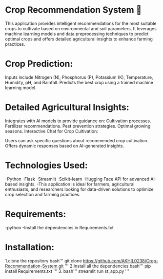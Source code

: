 Crop Recommendation System 🌱
============
This application provides intelligent recommendations for the most suitable crops to cultivate based on environmental and soil parameters. It leverages machine learning models and data preprocessing techniques to predict optimal crops and offers detailed agricultural insights to enhance farming practices.

Crop Prediction:
============
Inputs include Nitrogen (N), Phosphorus (P), Potassium (K), Temperature, Humidity, pH, and Rainfall.
Predicts the best crop using a trained machine learning model.

Detailed Agricultural Insights:
============
Integrates with AI models to provide guidance on:
Cultivation processes.
Fertilizer recommendations.
Pest prevention strategies.
Optimal growing seasons.
Interactive Chat for Crop Cultivation:

Users can ask specific questions about recommended crop cultivation.
Offers dynamic responses based on AI-generated insights.

Technologies Used:
============
-Python
-Flask
-Streamlit
-Scikit-learn
-Hugging Face API for advanced AI-based insights.
-This application is ideal for farmers, agricultural enthusiasts, and researchers looking for data-driven solutions to optimize crop selection and farming practices.

Requirements:
============
-python
-Install the dependencies in Requirements.txt

Installation:
============
1.clone the repository
bash'''
git clone https://github.com/AKHIL0238/Crop-Recommendation-System.git
'''
2.Install all the dependencies
bash'''
pip install Requirements.txt
'''
3.
bash'''
streamlit run st_app.py
'''


